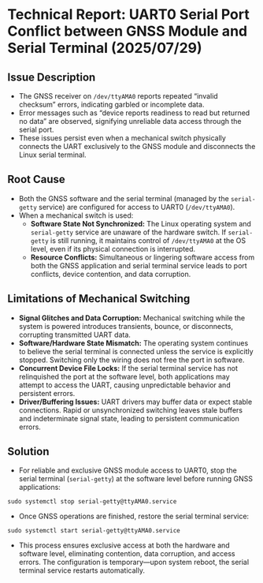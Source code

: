 # Technical Report: UART0 Serial Port Conflict between GNSS Module and Serial Terminal (2025/07/29)

## Issue Description

- The GNSS receiver on `/dev/ttyAMA0` reports repeated “invalid checksum” errors, indicating garbled or incomplete data.
- Error messages such as “device reports readiness to read but returned no data” are observed, signifying unreliable data access through the serial port.
- These issues persist even when a mechanical switch physically connects the UART exclusively to the GNSS module and disconnects the Linux serial terminal.

## Root Cause

- Both the GNSS software and the serial terminal (managed by the `serial-getty` service) are configured for access to UART0 (`/dev/ttyAMA0`).
- When a mechanical switch is used:
    - **Software State Not Synchronized:** The Linux operating system and `serial-getty` service are unaware of the hardware switch. If `serial-getty` is still running, it maintains control of `/dev/ttyAMA0` at the OS level, even if its physical connection is interrupted.
    - **Resource Conflicts:** Simultaneous or lingering software access from both the GNSS application and serial terminal service leads to port conflicts, device contention, and data corruption.

## Limitations of Mechanical Switching

- **Signal Glitches and Data Corruption:** Mechanical switching while the system is powered introduces transients, bounce, or disconnects, corrupting transmitted UART data.
- **Software/Hardware State Mismatch:** The operating system continues to believe the serial terminal is connected unless the service is explicitly stopped. Switching only the wiring does not free the port in software.
- **Concurrent Device File Locks:** If the serial terminal service has not relinquished the port at the software level, both applications may attempt to access the UART, causing unpredictable behavior and persistent errors.
- **Driver/Buffering Issues:** UART drivers may buffer data or expect stable connections. Rapid or unsynchronized switching leaves stale buffers and indeterminate signal state, leading to persistent communication errors.

## Solution

- For reliable and exclusive GNSS module access to UART0, stop the serial terminal (`serial-getty`) at the software level before running GNSS applications:
```
sudo systemctl stop serial-getty@ttyAMA0.service
```
- Once GNSS operations are finished, restore the serial terminal service:
```
sudo systemctl start serial-getty@ttyAMA0.service
```
- This process ensures exclusive access at both the hardware and software level, eliminating contention, data corruption, and access errors. The configuration is temporary—upon system reboot, the serial terminal service restarts automatically.



